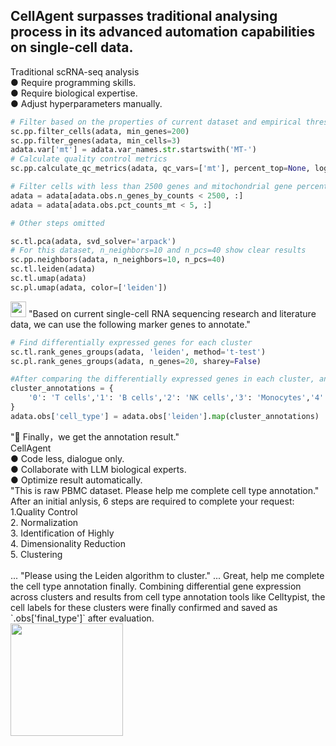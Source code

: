 ## CellAgent surpasses traditional analysing process in its advanced automation capabilities on single-cell data.

<div class="mb-4"></div>

<v-container class="mb-16 py-0 px-0">
  <v-row>
    <v-col cols="6">
      <div class="mb-2 text-h5">Traditional scRNA-seq analysis</div>
      <v-card
        border="surface-variant sm opacity-50"
        variant="text"
        class="rounded-0"
      >
        <v-card-text>
● Require programming skills.<br>
● Require biological expertise.<br>
● Adjust hyperparameters manually.<br>
        </v-card-text>
      </v-card>
      <v-card
        border="surface-variant sm opacity-50"
        variant="text"
        class="rounded-0 border-t-0"
      >
        <v-card-text>
        <chat-bubble>
<div>

```python
# Filter based on the properties of current dataset and empirical thresholds
sc.pp.filter_cells(adata, min_genes=200)
sc.pp.filter_genes(adata, min_cells=3)
adata.var['mt'] = adata.var_names.str.startswith('MT-')
# Calculate quality control metrics
sc.pp.calculate_qc_metrics(adata, qc_vars=['mt'], percent_top=None, log1p=False, inplace=True)

# Filter cells with less than 2500 genes and mitochondrial gene percentage less than 5%
adata = adata[adata.obs.n_genes_by_counts < 2500, :]
adata = adata[adata.obs.pct_counts_mt < 5, :]

# Other steps omitted

sc.tl.pca(adata, svd_solver='arpack')
# For this dataset, n_neighbors=10 and n_pcs=40 show clear results
sc.pp.neighbors(adata, n_neighbors=10, n_pcs=40)
sc.tl.leiden(adata)
sc.tl.umap(adata)
sc.pl.umap(adata, color=['leiden'])
```
</div>
        </chat-bubble>

<!-- <chat-bubble> -->
  <!-- <template v-slot:subject><v-img src="/teacher.png" /></template> -->
  <img src="/teacher.png" alt="" style="height: 25px; display: inline-block; ">

  <span class="bg-grey-lighten-2">
    "Based on current single-cell RNA sequencing research and literature data, we can use the following marker genes to annotate."
  </span>
<!-- </chat-bubble> -->
<chat-bubble>
<div>

```python
# Find differentially expressed genes for each cluster
sc.tl.rank_genes_groups(adata, 'leiden', method='t-test')
sc.pl.rank_genes_groups(adata, n_genes=20, sharey=False)

#After comparing the differentially expressed genes in each cluster, and under the guidance of experts, cell type labels were assigned to each cluster.
cluster_annotations = {
    '0': 'T cells','1': 'B cells','2': 'NK cells','3': 'Monocytes','4': 'Dendritic cells'...
}
adata.obs['cell_type'] = adata.obs['leiden'].map(cluster_annotations)
```
</div>
  <span class="bg-grey-lighten-2">
    "📄 Finally，we get the annotation result."
  </span>
</chat-bubble>
        </v-card-text>
      </v-card>
    </v-col>
    <v-col cols="6">
      <div class="mb-2 text-h5 text-success">CellAgent</div>
      <v-card
        border="success sm opacity-50"
        variant="text"
        class="rounded-0 text-success"
      >
        <v-card-text>
● Code less, dialogue only.<br>
● Collaborate with LLM biological experts.<br>
● Optimize result automatically.<br>
        </v-card-text>
      </v-card>
      <v-card
        border="success sm opacity-50"
        variant="text"
        class="rounded-0 border-t-0 text-success"
      >
        <v-card-text>
          <chat-bubble>
            <span class="bg-grey-lighten-2">
              "This is raw PBMC dataset. Please help me complete cell type annotation."<br>
            </span>
          </chat-bubble>
          <chat-bubble>
            <template v-slot:subject><v-img src="/logo.png" /></template>
            <span class="bg-light-green-lighten-2">
              After an initial anlysis, 6 steps are required to complete your request:<br>
              1.Quality Control<br>
              2. Normalization<br>
              3. Identification of Highly<br>
              4. Dimensionality Reduction<br>
              5. Clustering<br><br>
            </span>
            <span class="bg-light-green-lighten-2">
              ...
            </span>
          </chat-bubble>
          <chat-bubble>
            <span class="bg-grey-lighten-2">
              "Please using the Leiden algorithm to cluster."
            </span>
          </chat-bubble>
          <chat-bubble>
            <template v-slot:subject><v-img src="/logo.png" /></template>
            <span class="bg-light-green-lighten-2">
              ...
            </span>
          </chat-bubble>
          <chat-bubble>
            <span class="bg-grey-lighten-2">
              Great, help me complete the cell type annotation finally.
            </span>
          </chat-bubble>
          <chat-bubble>
            <template v-slot:subject><v-img src="/logo.png" /></template>
            <span class="bg-light-green-lighten-2">
              Combining differential gene expression across clusters and results from cell type annotation tools like Celltypist, the cell labels for these clusters were finally confirmed and saved as `.obs['final_type']` after evaluation.
            </span>
<div>

<img src="/cellexample2.png" alt="" style="height: 180px; display: inline-block;">
</div>
          </chat-bubble>
        </v-card-text>
      </v-card>
    </v-col>
  </v-row>
</v-container>
